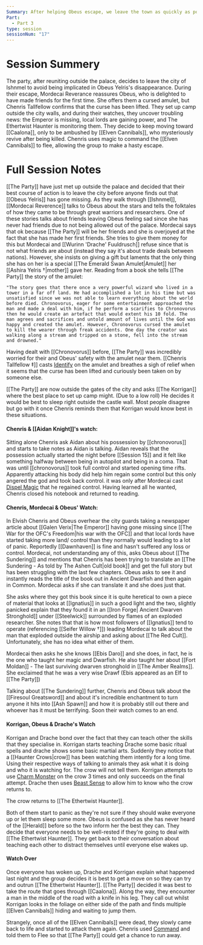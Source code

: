 ```yaml
---
Summary: After helping Obeus escape, we leave the town as quickly as possible. When camping for the night we learn that the Ethertwist Haunter has been following them through Ehobel.
Part:
  - Part 3
type: session
sessionNum: "17"
---
```



# Session Summery 
The party, after reuniting outside the palace, decides to leave the city of Ishnmel to avoid being implicated in Obeus Yelris's disappearance. During their escape, Mordecai Reverance reassures Obeus, who is delighted to have made friends for the first time. She offers them a cursed amulet, but Chenris Tallfellow confirms that the curse has been lifted. They set up camp outside the city walls, and during their watches, they uncover troubling news: the Emperor is missing, local lords are gaining power, and The Ethertwist Haunter is monitoring them. They decide to keep moving toward [[Caalona]], only to be ambushed by [[Elven Cannibals]], who mysteriously revive after being killed. Chenris uses magic to command the [[Elven Cannibals]] to flee, allowing the group to make a hasty escape.

# Full Session Notes
[[The Party]] have just met up outside the palace and decided that their best course of action is to leave the city before anyone finds out that [[Obeus Yelris]] has gone missing. As they walk through [[Ishnmel]], [[Mordecai Reverence]] talks to Obeus about the stars and tells the folktales of how they came to be through great warriors and researchers. One of these stories talks about friends leaving Obeus feeling sad since she has never had friends due to not being allowed out of the palace. Mordecai says that ok because [[The Party]] will be her friends and she is overjoyed at the fact that she has made her first friends. She tries to give them money for this but Mordecai and [[Wurinn 'Drache' Fuuldrusch]] refuse since that is not what friends are about (instead they say it's about trade deals between nations). However, she insists on giving a gift but laments that the only thing she has on her is a special [[The Emerald Swan Amulet|Amulet]] her [[Ashira Yelris †|mother]] gave her. Reading from a book she tells [[The Party]] the story of the amulet:

	"The story goes that there once a very powerful wizard who lived in a tower in a far off land. He had accomplished a lot in his time but was unsatisfied since we was not able to learn everything about the world before died. Chronovorus, eager for some entertainment approached the man and made a deal with him, if he perform a scarifies to Chronovorus then he would create an artefact that would extent his 10 fold. The man agrees and sacrifices and untold amount of lives until the God was happy and created the amulet. However, Chronovorus cursed the amulet to kill the wearer through freak accidents. One day the creator was walking along a stream and tripped on a stone, fell into the stream and drowned."

Having dealt with [[Chronovorus]] before, [[The Party]] was incredibly worried for their and Obeus' safety with the amulet near them. [[Chenris Tallfellow ‡]] casts [Identify](https://www.dndbeyond.com/spells/2152-identify) on the amulet and breathes a sigh of relief when it seems that the curse has been lifted and curiously been taken on by someone else. 

[[The Party]] are now outside the gates of the city and asks [[The Korrigan]] where the best place to set up camp might. (Due to a low roll) He decides it would be best to sleep right outside the castle wall. Most people disagree but go with it once Chenris reminds them that Korrigan would know best in these situations. 

#### Chenris & [[Aidan Knight]]'s watch:
Sitting alone Chenris ask Aidan about his possession by [[chronovorus]] and starts to take notes as Aidan is talking. Aidan reveals that the possession actually started the night before [[Session 15]] and it felt like something halfway between being in autopilot and being in a coma. That was until [[chronovorus]] took full control and started opening time rifts. Apparently attacking his body did help him regain some control but this only angered the god and took back control. it was only after Mordecai cast [Dispel Magic](https://www.dndbeyond.com/spells/2072-dispel-magic) that he regained control. Having learned all he wanted, Chenris closed his notebook and returned to reading. 

#### Chenris, Mordecai & Obeus' Watch:
In Elvish Chenris and Obeus overhear the city guards taking a newspaper article about [[Galen Verix|The Emperor]] having gone missing since [[The War for the OFC's Freedom|his war with the OFC]] and that local lords have started taking more land/ control than they normally would leading to a lot of panic. Reportedly [[Dawnhaven]] is fine and hasn't suffered any loss or control. Mordecai, not understanding any of this, asks Obeus about [[The Sundering]] and mentions that Chenris has been trying to translate an [[The Sundering - As told by The Ashen Cult|old book]] and get the full story but has been struggling with the last few chapters. Obeus asks to see it and instantly reads the title of the book out in Ancient Dwarfish and then again in Common. Mordecai asks if she can translate it and she does just that. 

She asks where they got this book since it is quite heretical to own a piece of material that looks at [[Ignatius]] in such a good light and the two, slightly panicked explain that they found it in an [[Iron Forge| Ancient Dwarven Stronghold]] under [[Steelwick]] surrounded by flames of an exploded researcher. She notes that that is how most followers of [[Ignatius]] tend to operate  (referencing [[Seifer Willow †]]) leading Mordecai to talk about the man that exploded outside the airship and asking about [[The Red Cult]]. Unfortunately, she has no idea what either of them. 

Mordecai then asks he she knows [[Ebis Daro]] and she does, in fact, he is the one who taught her magic and Dwarfish. He also taught her about [[Fort Moldan]] - The last surviving dwarven stronghold in [[The Amber Realms]]. She exclaimed that he was a very wise Drawf (Ebis appeared as an Elf to [[The Party]])  

Talking about [[The Sundering]] further, Chenris and Obeus talk about the [[Firesoul Greatsword]] and about it's incredible enchantment to turn anyone it hits into [[Ash Spawn]] and how it is probably still out there and whoever has it must be terrifying. Soon their watch comes to an end. 

#### Korrigan, Obeus & Drache's Watch 
Korrigan and Drache bond over the fact that they can teach other the skills that they specialise in. Korrigan starts teaching Drache some basic ritual spells and drache shows some basic martial arts. Suddenly they notice that a [[Haunter Crows|crow]] has been watching them intently for a long time. Using their respective ways of talking to animals they ask what it is doing and who it is watching for. The crow will not tell them. Korrigan attempts to use [Charm Monster](https://www.dndbeyond.com/spells/14763-charm-monster) on the crow 3 times and only succeeds on the final attempt. Drache then uses [Beast Sense](https://www.dndbeyond.com/spells/2325-beast-sense) to allow him to know who the crow returns to. 

The crow returns to [[The Ethertwist Haunter]].

Both of them start to panic as they're not sure if they should wake everyone up or let them sleep some more. Obeus is confused as she has never heard of the [[Herald]] before so the two inform her the best they can. They decide that everyone needs to be well-rested if they're going to deal with [[The Ethertwist Haunter]]. They get back to their conversation about teaching each other to distract themselves until everyone else wakes up. 

#### Watch Over
Once everyone has woken up, Drache and Korrigan explain what happened last night and the group decides it is best to get a move on so they can try and outrun  [[The Ethertwist Haunter]]. [[The Party]] decided it was best to take the route that goes through [[Caalona]]. Along the way, they encounter a man in the middle of the road with a knife in his leg. They call out whilst Korrigan looks in the foliage on either side of the path and finds multiple [[Elven Cannibals]] hiding and waiting to jump them. 

Strangely, once all of the [[Elven Cannibals]] were dead, they slowly came back to life and started to attack them again. Chenris used [Command](https://www.dndbeyond.com/spells/2032-command) and told them to Flee so that [[The Party]] could get a chance to run away. 
